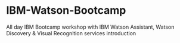 # IBM-Watson-Bootcamp
All day IBM Bootcamp workshop with IBM Watson Assistant, Watson Discovery &amp; Visual Recognition services introduction
